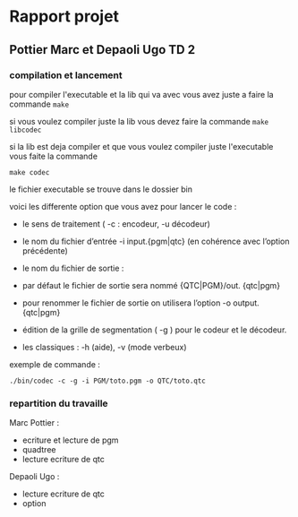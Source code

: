 # Rapport projet
## Pottier Marc et Depaoli Ugo TD 2

### compilation et lancement

pour compiler l'executable et la lib qui va avec vous avez juste a faire la commande
```make```

si vous voulez compiler juste la lib vous devez faire la commande 
```make libcodec```

si la lib est deja compiler et que vous voulez compiler juste l'executable vous faite la commande

```make codec```

le fichier executable se trouve dans le dossier bin

voici les differente option que vous avez pour lancer le code :

- le sens de traitement ( -c : encodeur, -u décodeur)

- le nom du fichier d’entrée -i input.{pgm|qtc} (en cohérence avec l’option précédente)

- le nom du fichier de sortie :

- par défaut le fichier de sortie sera nommé {QTC|PGM}/out. {qtc|pgm}

- pour renommer le fichier de sortie on utilisera l’option -o output.{qtc|pgm}

- édition de la grille de segmentation ( -g ) pour le codeur et le décodeur.

- les classiques : -h (aide), -v (mode verbeux)

exemple de commande :

```./bin/codec -c -g -i PGM/toto.pgm -o QTC/toto.qtc```

### repartition du travaille

Marc Pottier :
- ecriture et lecture de pgm 
- quadtree
- lecture ecriture de qtc

Depaoli Ugo :
- lecture ecriture de qtc
- option

